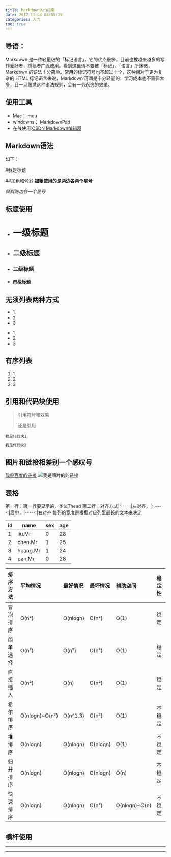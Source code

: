 ```yaml
---
title: Markdown入门指南  
date: 2017-11-04 08:55:29   
categories: 入门   
toc: true  
---
```


## 导语：

Markdown 是一种轻量级的「标记语言」，它的优点很多，目前也被越来越多的写作爱好者，撰稿者广泛使用。看到这里请不要被「标记」、「语言」所迷惑，Markdown 的语法十分简单。常用的标记符号也不超过十个，这种相对于更为复杂的 HTML 标记语言来说，Markdown 可谓是十分轻量的，学习成本也不需要太多，且一旦熟悉这种语法规则，会有一劳永逸的效果。



## 使用工具
- Mac： mou
- windowns： MarkdownPad
- 在线使用:[CSDN Markdown编辑器](http://write.blog.csdn.net/mdeditor) 



## Markdown语法
如下：

#我是标题

##加粗和倾斜
**加粗使用的是两边各两个星号**

*倾斜两边各一个星号*


## 标题使用

- # 一级标题
- ## 二级标题
- ### 三级标题
- #### 四级标题


## 无须列表两种方式

* 1
* 2
* 3


- 1
- 2
- 3

## 有序列表

1. 1
2. 2
3. 3


## 引用和代码块使用

> 引用符号和效果 
> 
> 还是引用


```
我是代码块1
```


``` bash
我是代码块2
```


## 图片和链接相差别一个感叹号
[我是百度的链接](http://baidu.com/)
![我是图片的的链接](https://timgsa.baidu.com/timg?image&quality=80&size=b9999_10000&sec=1509786963301&di=415965a49061890ca3e2380a660c695c&imgtype=0&src=http%3A%2F%2Fupload.admin5.com%2F2013%2F1019%2F1382172814683.jpg)

## 表格
第一行：第一行要显示的，类似Thead
第二行：对齐方式|:-----|左对齐，|:-----:|居中，|-----:|右对齐
每列的宽度是根据对应列里最长的文本来决定

id  | name | sex | age
---  | ---  |---  | ---
1 | liu.Mr | 0 | 28
2 | chen.Mr | 1 | 25
3 | huang.Mr | 1 | 24
4 | pan.Mr | 0 | 28



| 排序方法 | 平均情况 | 最好情况 | 最坏情况 | 辅助空间 | 稳定性 |
|:-----|:-----|:-----|:-----|:-----|:-----|
| 冒泡排序 | O(n²) | O(nlogn) | O(n²) | O(1) | 稳定 |
| 简单选择 | O(n²) | O(n²) | O(n²) | O(1) | 稳定 |
| 直接插入 | O(n²) | O(n) | O(n²) | O(1) | 稳定 |
| 希尔排序 | O(nlogn)~O(n²) | O(n^1.3) | O(n²) | O(1) | 不稳定 |
| 堆排序 | O(nlogn) | O(nlogn) | O(nlogn) | O(1) | 不稳定 |
| 归并排序 | O(nlogn) | O(nlogn) | O(nlogn) | O(n) | 不稳定 |
| 快速排序 | O(nlogn) | O(nlogn) | O(n²) | O(nlogn)~O(n) | 不稳定 |


## 横杆使用
-------
***